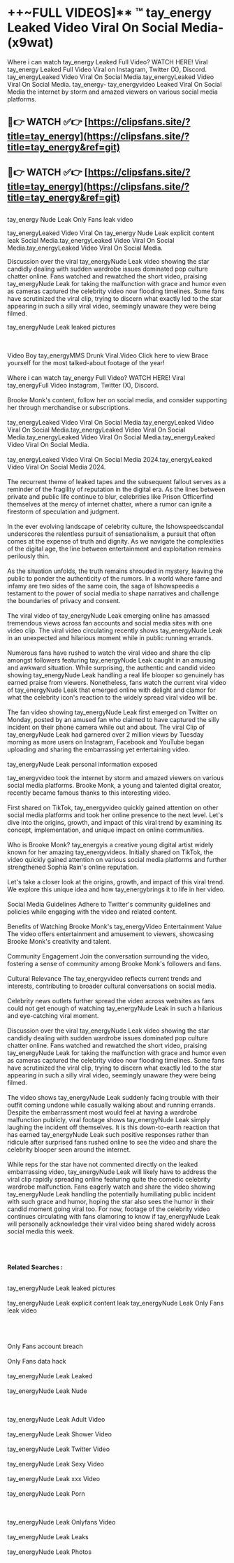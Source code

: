 #  ++~FULL VIDEOS]** ™ tay_energy Leaked Video Viral On Social Media- (x9wat)

Where i can watch tay_energy Leaked Full Video? WATCH HERE! Viral tay_energy Leaked Full Video Viral on Instagram, Twitter (X), Discord.
tay_energyLeaked Video Viral On Social Media.tay_energyLeaked Video Viral On Social Media.
tay_energy- tay_energyvideo Leaked Viral On Social Media the internet by storm and amazed viewers on various social media platforms.



## 🔴👉 WATCH ✅👉 [https://clipsfans.site/?title=tay_energy](https://clipsfans.site/?title=tay_energy&ref=git)


## 🔴👉 WATCH ✅👉 [https://clipsfans.site/?title=tay_energy](https://clipsfans.site/?title=tay_energy&ref=git)
##


tay_energy Nude Leak Only Fans leak video 


tay_energyLeaked Video Viral On  tay_energy Nude Leak explicit content leak Social Media.tay_energyLeaked Video Viral On Social Media.tay_energyLeaked Video Viral On Social Media.



Discussion over the viral tay_energyNude Leak video showing the star candidly dealing with sudden wardrobe issues dominated pop culture chatter online. Fans watched and rewatched the short video, praising tay_energyNude Leak for taking the malfunction with grace and humor even as cameras captured the celebrity video now flooding timelines. Some fans have scrutinized the viral clip, trying to discern what exactly led to the star appearing in such a silly viral video, seemingly unaware they were being filmed.


tay_energyNude Leak leaked pictures


  <br>

  <br>
Video Boy tay_energyMMS Drunk Viral.Video Click here to view Brace yourself for the most talked-about footage of the year!
<br><br>
Where i can watch tay_energy Full Video? WATCH HERE! Viral tay_energyFull Video Instagram, Twitter (X), Discord.
<br><br>
Brooke Monk's content, follow her on social media, and consider supporting her through merchandise or subscriptions.
<br><br>
tay_energyLeaked Video Viral On Social Media.tay_energyLeaked Video Viral On Social Media.tay_energyLeaked Video Viral On Social Media.tay_energyLeaked Video Viral On Social Media.tay_energyLeaked Video Viral On Social Media.
<br><br>
tay_energyLeaked Video Viral On Social Media 2024.tay_energyLeaked Video Viral On Social Media 2024.
<br><br>
The recurrent theme of leaked tapes and the subsequent fallout serves as a reminder of the fragility of reputation in the digital era. As the lines between private and public life continue to blur, celebrities like Prison Officerfind themselves at the mercy of internet chatter, where a rumor can ignite a firestorm of speculation and judgment.
<br><br>
In the ever evolving landscape of celebrity culture, the Ishowspeedscandal underscores the relentless pursuit of sensationalism, a pursuit that often comes at the expense of truth and dignity. As we navigate the complexities of the digital age, the line between entertainment and exploitation remains perilously thin.
<br><br>
As the situation unfolds, the truth remains shrouded in mystery, leaving the public to ponder the authenticity of the rumors. In a world where fame and infamy are two sides of the same coin, the saga of Ishowspeedis a testament to the power of social media to shape narratives and challenge the boundaries of privacy and consent.
<br><br>
The viral video of tay_energyNude Leak emerging online has amassed tremendous views across fan accounts and social media sites with one video clip. The viral video circulating recently shows tay_energyNude Leak in an unexpected and hilarious moment while in public running errands.
<br><br>
Numerous fans have rushed to watch the viral video and share the clip amongst followers featuring tay_energyNude Leak caught in an amusing and awkward situation. While surprising, the authentic and candid video showing tay_energyNude Leak handling a real life blooper so genuinely has earned praise from viewers. Nonetheless, fans watch the current viral video of tay_energyNude Leak that emerged online with delight and clamor for what the celebrity icon's reaction to the widely spread viral video will be.
<br><br>
The fan video showing tay_energyNude Leak first emerged on Twitter on Monday, posted by an amused fan who claimed to have captured the silly incident on their phone camera while out and about. The viral Clip of tay_energyNude Leak had garnered over 2 million views by Tuesday morning as more users on Instagram, Facebook and YouTube began uploading and sharing the embarrassing yet entertaining video.
<br><br>
tay_energyNude Leak personal information exposed

tay_energyvideo took the internet by storm and amazed viewers on various social media platforms. Brooke Monk, a young and talented digital creator, recently became famous thanks to this interesting video.
<br><br>
First shared on TikTok, tay_energyvideo quickly gained attention on other social media platforms and took her online presence to the next level. Let's dive into the origins, growth, and impact of this viral trend by examining its concept, implementation, and unique impact on online communities.
<br><br>
Who is Brooke Monk? tay_energyis a creative young digital artist widely known for her amazing tay_energyvideos. Initially shared on TikTok, the video quickly gained attention on various social media platforms and further strengthened Sophia Rain's online reputation.
<br><br>
Let's take a closer look at the origins, growth, and impact of this viral trend. We explore this unique idea and how tay_energybrings it to life in her video.
<br><br>
Social Media Guidelines Adhere to Twitter's community guidelines and policies while engaging with the video and related content.
<br><br>
Benefits of Watching Brooke Monk's tay_energyVideo Entertainment Value The video offers entertainment and amusement to viewers, showcasing Brooke Monk's creativity and talent.
<br><br>
Community Engagement Join the conversation surrounding the video, fostering a sense of community among Brooke Monk's followers and fans.
<br><br>
Cultural Relevance The tay_energyvideo reflects current trends and interests, contributing to broader cultural conversations on social media.
<br><br>
Celebrity news outlets further spread the video across websites as fans could not get enough of watching tay_energyNude Leak in such a hilarious and eye-catching viral moment.
<br><br>
Discussion over the viral tay_energyNude Leak video showing the star candidly dealing with sudden wardrobe issues dominated pop culture chatter online. Fans watched and rewatched the short video, praising tay_energyNude Leak for taking the malfunction with grace and humor even as cameras captured the celebrity video now flooding timelines. Some fans have scrutinized the viral clip, trying to discern what exactly led to the star appearing in such a silly viral video, seemingly unaware they were being filmed.
<br><br>
The video shows tay_energyNude Leak suddenly facing trouble with their outfit coming undone while casually walking about and running errands. Despite the embarrassment most would feel at having a wardrobe malfunction publicly, viral footage shows tay_energyNude Leak simply laughing the incident off themselves. It is this down-to-earth reaction that has earned tay_energyNude Leak such positive responses rather than ridicule after surprised fans rushed online to see the video and share the celebrity blooper seen around the internet.
<br><br>
While reps for the star have not commented directly on the leaked embarrassing video, tay_energyNude Leak will likely have to address the viral clip rapidly spreading online featuring quite the comedic celebrity wardrobe malfunction. Fans eagerly watch and share the video showing tay_energyNude Leak handling the potentially humiliating public incident with such grace and humor, hoping the star also sees the humor in their candid moment going viral too. For now, footage of the celebrity video continues circulating with fans clamoring to know if tay_energyNude Leak will personally acknowledge their viral video being shared widely across social media this week.
<br><br>

<br><br>
<strong>Related Searches :</strong>
<br><br>

tay_energyNude Leak leaked pictures
<br><br>
tay_energyNude Leak explicit content leak
tay_energyNude Leak Only Fans leak video
<br><br>

<br><br>
Only Fans account breach
<br><br>
Only Fans data hack
<br><br>
tay_energyNude Leak Leaked
<br><br>
tay_energyNude Leak Nude

<br><br>
tay_energyNude Leak Adult Video
<br><br>
tay_energyNude Leak Shower Video
<br><br>
tay_energyNude Leak Twitter Video
<br><br>
tay_energyNude Leak Sexy Video
<br><br>
tay_energyNude Leak xxx Video
<br><br>
tay_energyNude Leak Porn

<br><br>
tay_energyNude Leak Onlyfans Video
<br><br>
tay_energyNude Leak Leaks
<br><br>
tay_energyNude Leak Photos